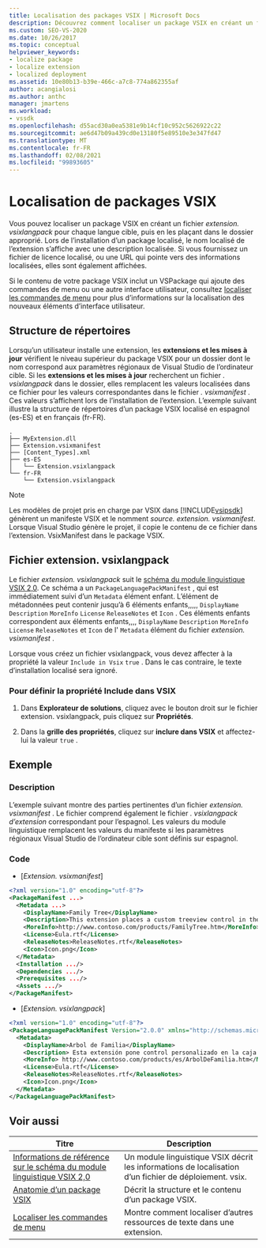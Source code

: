 ```yaml
---
title: Localisation des packages VSIX | Microsoft Docs
description: Découvrez comment localiser un package VSIX en créant un fichier extension. vsixlangpack pour chaque langue cible, puis en les plaçant dans le dossier approprié.
ms.custom: SEO-VS-2020
ms.date: 10/26/2017
ms.topic: conceptual
helpviewer_keywords:
- localize package
- localize extension
- localized deployment
ms.assetid: 10e80b13-b39e-466c-a7c8-774a862355af
author: acangialosi
ms.author: anthc
manager: jmartens
ms.workload:
- vssdk
ms.openlocfilehash: d55acd30a0ea5381e9b14cf10c952c5626922c22
ms.sourcegitcommit: ae6d47b09a439cd0e13180f5e89510e3e347fd47
ms.translationtype: MT
ms.contentlocale: fr-FR
ms.lasthandoff: 02/08/2021
ms.locfileid: "99893605"
---
```

# <a name="localizing-vsix-packages"></a>Localisation de packages VSIX

Vous pouvez localiser un package VSIX en créant un fichier *extension. vsixlangpack* pour chaque langue cible, puis en les plaçant dans le dossier approprié. Lors de l’installation d’un package localisé, le nom localisé de l’extension s’affiche avec une description localisée. Si vous fournissez un fichier de licence localisé, ou une URL qui pointe vers des informations localisées, elles sont également affichées.

Si le contenu de votre package VSIX inclut un VSPackage qui ajoute des commandes de menu ou une autre interface utilisateur, consultez [localiser les commandes de menu](../extensibility/localizing-menu-commands.md) pour plus d’informations sur la localisation des nouveaux éléments d’interface utilisateur.

## <a name="directory-structure"></a>Structure de répertoires

 Lorsqu’un utilisateur installe une extension, les **extensions et les mises à jour** vérifient le niveau supérieur du package VSIX pour un dossier dont le nom correspond aux paramètres régionaux de Visual Studio de l’ordinateur cible. Si les **extensions et les mises à jour** recherchent un fichier *. vsixlangpack* dans le dossier, elles remplacent les valeurs localisées dans ce fichier pour les valeurs correspondantes dans le fichier *. vsixmanifest* . Ces valeurs s’affichent lors de l’installation de l’extension. L’exemple suivant illustre la structure de répertoires d’un package VSIX localisé en espagnol (es-ES) et en français (fr-FR).

```text
.
├── MyExtension.dll
├── Extension.vsixmanifest
├── [Content_Types].xml
├── es-ES
│   └── Extension.vsixlangpack
└── fr-FR
    └── Extension.vsixlangpack
```

> [!NOTE]
> Les modèles de projet pris en charge par VSIX dans [!INCLUDE[vsipsdk](../extensibility/includes/vsipsdk_md.md)] génèrent un manifeste VSIX et le nomment *source. extension. vsixmanifest*. Lorsque Visual Studio génère le projet, il copie le contenu de ce fichier dans l’extension. VsixManifest dans le package VSIX.

## <a name="the-extensionvsixlangpack-file"></a>Fichier extension. vsixlangpack

Le fichier *extension. vsixlangpack* suit le [schéma du module linguistique VSIX 2,0](../extensibility/vsix-language-pack-schema-2-0-reference.md). Ce schéma a un `PackageLanguagePackManifest` , qui est immédiatement suivi d’un `Metadata` élément enfant. L’élément de métadonnées peut contenir jusqu’à 6 éléments enfants,,,,, `DisplayName` `Description` `MoreInfo` `License` `ReleaseNotes` et `Icon` . Ces éléments enfants correspondent aux éléments enfants,,,, `DisplayName` `Description` `MoreInfo` `License` `ReleaseNotes` et `Icon` de l' `Metadata` élément du fichier *extension. vsixmanifest* .

Lorsque vous créez un fichier vsixlangpack, vous devez affecter à la propriété la valeur `Include in Vsix` `true` . Dans le cas contraire, le texte d’installation localisé sera ignoré.

### <a name="to-set-the-include-in-vsix-property"></a>Pour définir la propriété Include dans VSIX

1. Dans **Explorateur de solutions**, cliquez avec le bouton droit sur le fichier extension. vsixlangpack, puis cliquez sur **Propriétés**.

2. Dans la **grille des propriétés**, cliquez sur **inclure dans VSIX** et affectez-lui la valeur `true` .

## <a name="example"></a>Exemple

### <a name="description"></a>Description

L’exemple suivant montre des parties pertinentes d’un fichier *extension. vsixmanifest* . Le fichier comprend également le fichier *. vsixlangpack d’extension* correspondant pour l’espagnol. Les valeurs du module linguistique remplacent les valeurs du manifeste si les paramètres régionaux Visual Studio de l’ordinateur cible sont définis sur espagnol.

### <a name="code"></a>Code

- [*Extension. vsixmanifest*]

```xml
<?xml version="1.0" encoding="utf-8"?>
<PackageManifest ...>
  <Metadata ...>
    <DisplayName>Family Tree</DisplayName>
    <Description>This extension places a custom treeview control in the toolbox that is optimized for handling family tree information.</Description>
    <MoreInfo>http://www.contoso.com/products/FamilyTree.htm</MoreInfo>
    <License>Eula.rtf</License>
    <ReleaseNotes>ReleaseNotes.rtf</ReleaseNotes>
    <Icon>Icon.png</Icon>
  </Metadata>
  <Installation .../>
  <Dependencies .../>
  <Prerequisites .../>
  <Assets .../>
</PackageManifest>
```

- [*Extension. vsixlangpack*]

```xml
<?xml version="1.0" encoding="utf-8"?>
<PackageLanguagePackManifest Version="2.0.0" xmlns="http://schemas.microsoft.com/developer/vsx-schema/2011">
  <Metadata>
    <DisplayName>Arbol de Familia</DisplayName>
    <Description> Esta extensión pone control personalizado en la caja de herramientas por manejar información de familia.</Description>
    <MoreInfo> http://www.contoso.com/products/es/ArbolDeFamilia.htm</MoreInfo>
    <License>Eula.rtf</License>
    <ReleaseNotes>ReleaseNotes.rtf</ReleaseNotes>
    <Icon>Icon.png</Icon>
  </Metadata>
</PackageLanguagePackManifest>
```

## <a name="see-also"></a>Voir aussi

|Titre|Description|
|-----------|-----------------|
|[Informations de référence sur le schéma du module linguistique VSIX 2,0](vsix-language-pack-schema-2-0-reference.md)|Un module linguistique VSIX décrit les informations de localisation d’un fichier de déploiement. vsix.|
|[Anatomie d’un package VSIX](../extensibility/anatomy-of-a-vsix-package.md)|Décrit la structure et le contenu d’un package VSIX.|
|[Localiser les commandes de menu](../extensibility/localizing-menu-commands.md)|Montre comment localiser d’autres ressources de texte dans une extension.|
